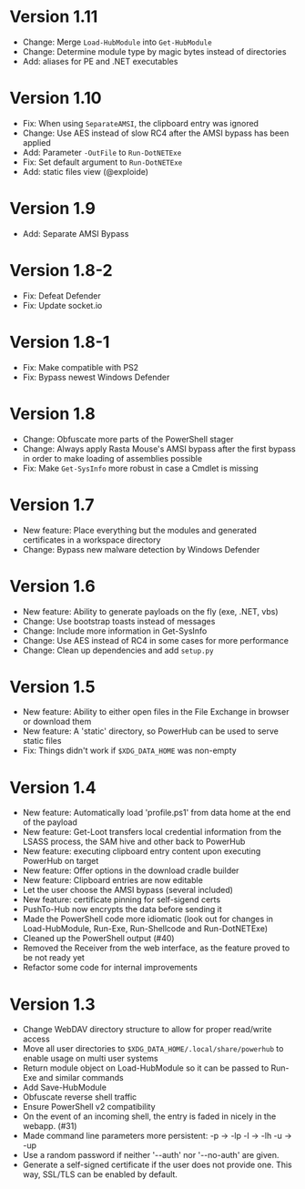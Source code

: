Version 1.11
============

* Change: Merge `Load-HubModule` into `Get-HubModule`
* Change: Determine module type by magic bytes instead of directories
* Add: aliases for PE and .NET executables

Version 1.10
============

* Fix: When using `SeparateAMSI`, the clipboard entry was ignored
* Change: Use AES instead of slow RC4 after the AMSI bypass has been applied
* Add: Parameter `-OutFile` to `Run-DotNETExe`
* Fix: Set default argument to `Run-DotNETExe`
* Add: static files view (@exploide)

Version 1.9
===========

* Add: Separate AMSI Bypass

Version 1.8-2
=============

* Fix: Defeat Defender
* Fix: Update socket.io

Version 1.8-1
=============

* Fix: Make compatible with PS2
* Fix: Bypass newest Windows Defender

Version 1.8
===========

* Change: Obfuscate more parts of the PowerShell stager
* Change: Always apply Rasta Mouse's AMSI bypass after the first bypass in
  order to make loading of assemblies possible
* Fix: Make `Get-SysInfo` more robust in case a Cmdlet is missing

Version 1.7
===========

* New feature: Place everything but the modules and generated certificates
  in a workspace directory
* Change: Bypass new malware detection by Windows Defender

Version 1.6
===========

* New feature: Ability to generate payloads on the fly (exe, .NET, vbs)
* Change: Use bootstrap toasts instead of messages
* Change: Include more information in Get-SysInfo
* Change: Use AES instead of RC4 in some cases for more performance
* Change: Clean up dependencies and add `setup.py`

Version 1.5
===========

* New feature: Ability to either open files in the File Exchange in browser or
  download them
* New feature: A 'static' directory, so PowerHub can be used to serve static files
* Fix: Things didn't work if `$XDG_DATA_HOME` was non-empty

Version 1.4
===========

* New feature: Automatically load 'profile.ps1' from data home at the end of
  the payload
* New feature: Get-Loot transfers local credential information from the
  LSASS process, the SAM hive and other back to PowerHub
* New feature: executing clipboard entry content upon executing PowerHub on
  target
* New feature: Offer options in the download cradle builder
* New feature: Clipboard entries are now editable
* Let the user choose the AMSI bypass (several included)
* New feature: certificate pinning for self-sigend certs
* PushTo-Hub now encrypts the data before sending it
* Made the PowerShell code more idiomatic (look out for changes in
  Load-HubModule, Run-Exe, Run-Shellcode and Run-DotNETExe)
* Cleaned up the PowerShell output (#40)
* Removed the Receiver from the web interface, as the feature proved to be
  not ready yet
* Refactor some code for internal improvements

Version 1.3
===========

* Change WebDAV directory structure to allow for proper read/write access
* Move all user directories to `$XDG_DATA_HOME/.local/share/powerhub` to
  enable usage on multi user systems
* Return module object on Load-HubModule so it can be passed to Run-Exe and
  similar commands
* Add Save-HubModule
* Obfuscate reverse shell traffic
* Ensure PowerShell v2 compatibility
* On the event of an incoming shell, the entry is faded in nicely in the
  webapp. (#31)
* Made command line parameters more persistent:
  -p -> -lp
  -l -> -lh
  -u -> -up
* Use a random password if neither '--auth' nor '--no-auth' are given.
* Generate a self-signed certificate if the user does not provide one. This
  way, SSL/TLS can be enabled by default.
